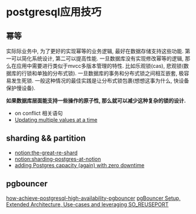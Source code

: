 # postgresql应用技巧


## 幂等


实际际业务中, 为了更好的实现幂等的业务逻辑, 最好在数据存储支持这些功能. 第一可以简化系统设计, 第二可以提高性能.
一旦数据库没有实现修改幂等的逻辑, 那么在应用中需要进行类似于mvcc多版本管理的特性. 比如乐观锁(cas), 悲观锁(数据库的行锁和单独的分布式锁). 一旦数据库的事务和分布式锁之间相互嵌套, 极容易发生死锁. 一般这种情况的最佳实践是让分布式锁包裹(想想这事为什么, 快设备保护慢设备).

**如果数据库层面能支持一些操作的原子性, 那么就可以减少这种复杂的锁的设计.**

- on conflict 相关语句
- [Updating multiple values at a time](https://dba.stackexchange.com/questions/246753/updating-multiple-values-at-a-time)



## sharding && partition


- [notion:the-great-re-shard](https://www.notion.so/blog/the-great-re-shard)
- [notion:sharding-postgres-at-notion](https://www.notion.so/blog/sharding-postgres-at-notion)
- [adding Postgres capacity (again) with zero downtime](https://www.notion.so/blog/the-great-re-shard)



## pgbouncer

[how-achieve-postgresql-high-availability-pgbouncer](https://severalnines.com/blog/how-achieve-postgresql-high-availability-pgbouncer/)
[pgBouncer Setup, Extended Architecture, Use-cases and leveraging SO_REUSEPORT](https://www.enterprisedb.com/postgres-tutorials/pgbouncer-setup-extended-architecture-use-cases-and-leveraging-soreuseport)

